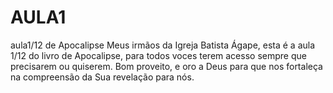 # AULA1
aula1/12 de Apocalipse
Meus irmãos da Igreja Batista Ágape, esta é a aula 1/12 do livro de Apocalipse, para todos voces terem acesso sempre que precisarem ou quiserem.
Bom proveito, e oro a Deus para que nos fortaleça na compreensão da Sua revelação para nós.
